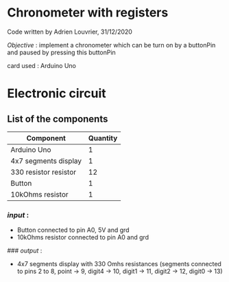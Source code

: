 # **Chronometer with registers**

Code written by Adrien Louvrier, 31/12/2020

*Objective* : implement a chronometer which can be turn on by a buttonPin and paused by pressing this buttonPin

card used : Arduino Uno

# **Electronic circuit**

## **List of the components**

Component | Quantity 
----------|----------
Arduino Uno | 1
4x7 segments display | 1
330 resistor resistor | 12
Button | 1
10kOhms resistor | 1

### *input* : 
- Button connected to pin A0, 5V and grd
- 10kOhms resistor connected to pin A0 and grd
	
### *output* : 
- 4x7 segments display with 330 Omhs resistances (segments connected to pins 2 to 8, point -> 9, digit4 -> 10, digit1 -> 11, digit2 -> 12, digit0 -> 13)
